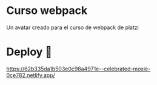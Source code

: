 # Curso webpack
Un avatar creado para el curso de webpack de platzi

# Deploy 📍
https://62b335da1b503e0c98a4971e--celebrated-moxie-0ce782.netlify.app/
